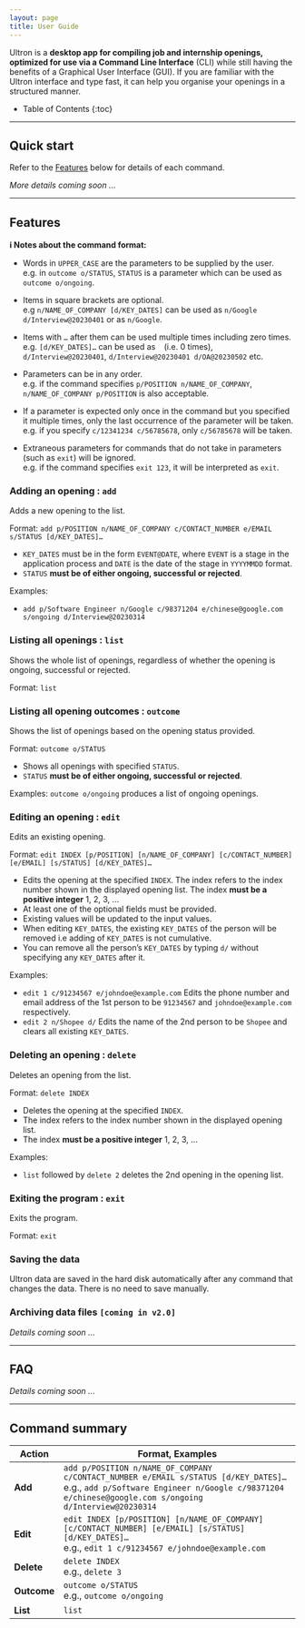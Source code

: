 ```yaml
---
layout: page
title: User Guide
---
```


Ultron is a **desktop app for compiling job and internship openings, optimized for use via a Command Line Interface** (CLI) while still having the benefits of a Graphical User Interface (GUI). If you are familiar with the Ultron interface and type fast, it can help you organise your openings in a structured manner.

* Table of Contents
  {:toc}

--------------------------------------------------------------------------------------------------------------------

## Quick start

Refer to the [Features](#features) below for details of each command.

_More details coming soon ..._


--------------------------------------------------------------------------------------------------------------------

## Features

<div markdown="block" class="alert alert-info">

**:information_source: Notes about the command format:**<br>

* Words in `UPPER_CASE` are the parameters to be supplied by the user.<br>
  e.g. in `outcome o/STATUS`, `STATUS` is a parameter which can be used as `outcome o/ongoing`.

* Items in square brackets are optional.<br>
  e.g `n/NAME_OF_COMPANY [d/KEY_DATES]` can be used as `n/Google d/Interview@20230401` or as `n/Google`.

* Items with `…`​ after them can be used multiple times including zero times.<br>
  e.g. `[d/KEY_DATES]…​` can be used as ` ` (i.e. 0 times), `d/Interview@20230401`, `d/Interview@20230401 d/OA@20230502` etc.

* Parameters can be in any order.<br>
  e.g. if the command specifies `p/POSITION n/NAME_OF_COMPANY`, `n/NAME_OF_COMPANY p/POSITION` is also acceptable.

* If a parameter is expected only once in the command but you specified it multiple times, only the last occurrence of the parameter will be taken.<br>
  e.g. if you specify `c/12341234 c/56785678`, only `c/56785678` will be taken.

* Extraneous parameters for commands that do not take in parameters (such as `exit`) will be ignored.<br>
  e.g. if the command specifies `exit 123`, it will be interpreted as `exit`.

</div>

### Adding an opening : `add`

Adds a new opening to the list.

Format: `add p/POSITION n/NAME_OF_COMPANY c/CONTACT_NUMBER e/EMAIL s/STATUS [d/KEY_DATES]…​`

* `KEY_DATES` must be in the form `EVENT@DATE`, where `EVENT` is a stage in the application process and `DATE` is the date of the stage in `YYYYMMDD` format.
* `STATUS` **must be of either ongoing, successful or rejected**.

Examples:
* `add p/Software Engineer n/Google c/98371204 e/chinese@google.com s/ongoing d/Interview@20230314`

### Listing all openings : `list`

Shows the whole list of openings, regardless of whether the opening is ongoing, successful or rejected.

Format: `list`

### Listing all opening outcomes : `outcome`

Shows the list of openings based on the opening status provided.

Format: `outcome o/STATUS`

* Shows all openings with specified `STATUS`.
* `STATUS` **must be of either ongoing, successful or rejected**.

Examples:
`outcome o/ongoing` produces a list of ongoing openings.

### Editing an opening : `edit`

Edits an existing opening.

Format: `edit INDEX [p/POSITION] [n/NAME_OF_COMPANY] [c/CONTACT_NUMBER] [e/EMAIL] [s/STATUS] [d/KEY_DATES]…​`

* Edits the opening at the specified `INDEX`. The index refers to the index number shown in the displayed opening list. The index **must be a positive integer** 1, 2, 3, …​
* At least one of the optional fields must be provided.
* Existing values will be updated to the input values.
* When editing `KEY_DATES`, the existing `KEY_DATES` of the person will be removed i.e adding of `KEY_DATES` is not cumulative.
* You can remove all the person’s `KEY_DATES` by typing `d/` without
  specifying any `KEY_DATES` after it.

Examples:
*  `edit 1 c/91234567 e/johndoe@example.com` Edits the phone number and email address of the 1st person to be `91234567` and `johndoe@example.com` respectively.
*  `edit 2 n/Shopee d/` Edits the name of the 2nd person to be `Shopee` and clears all existing `KEY_DATES`.

### Deleting an opening : `delete`

Deletes an opening from the list.

Format: `delete INDEX`

* Deletes the opening at the specified `INDEX`.
* The index refers to the index number shown in the displayed opening list.
* The index **must be a positive integer** 1, 2, 3, …​

Examples:
* `list` followed by `delete 2` deletes the 2nd opening in the opening list.

### Exiting the program : `exit`

Exits the program.

Format: `exit`

### Saving the data

Ultron data are saved in the hard disk automatically after any command that changes the data. There is no need to save manually.

### Archiving data files `[coming in v2.0]`

_Details coming soon ..._

--------------------------------------------------------------------------------------------------------------------

## FAQ

_Details coming soon ..._

--------------------------------------------------------------------------------------------------------------------

## Command summary

Action | Format, Examples
--------|------------------
**Add** | `add p/POSITION n/NAME_OF_COMPANY c/CONTACT_NUMBER e/EMAIL s/STATUS [d/KEY_DATES]…​` <br> e.g., `add p/Software Engineer n/Google c/98371204 e/chinese@google.com s/ongoing d/Interview@20230314`
**Edit** | `edit INDEX [p/POSITION] [n/NAME_OF_COMPANY] [c/CONTACT_NUMBER] [e/EMAIL] [s/STATUS] [d/KEY_DATES]…​` <br> e.g., `edit 1 c/91234567 e/johndoe@example.com`
**Delete** | `delete INDEX`<br> e.g., `delete 3`
**Outcome** | `outcome o/STATUS`<br> e.g., `outcome o/ongoing`
**List** | `list`
